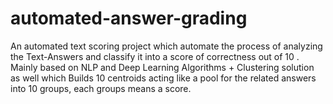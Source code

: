 # automated-answer-grading
An automated text scoring project which automate the process of analyzing the Text-Answers and classify it into a score of correctness out of 10 . Mainly based on NLP and Deep Learning Algorithms + Clustering solution as well which Builds 10 centroids acting like a pool for the related answers into 10 groups, each groups means a score.
